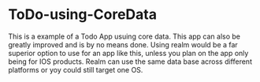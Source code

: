 # ToDo-using-CoreData
This is a example of a Todo App usuing core data. This app can also be greatly improved and is by no means done.
Using realm would be a far superior option to use for an app like this, unless you plan on the app only being for IOS products. Realm can use the same data base across different platforms or yoy could still target one OS.
